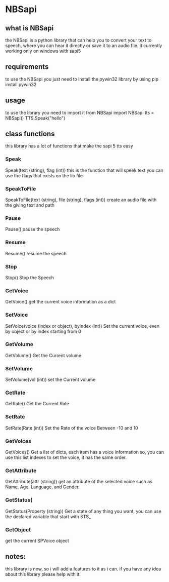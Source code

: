 # NBSapi
## what is NBSapi
the NBSapi is a python library that can help you to convert your text to speech, where you can hear it directly or save it to an audio file.
it currently working only on windows with sapi5
## requirements
to use the NBSapi you just need to install the pywin32 library by using
pip install pywin32
## usage
to use the library you need to import it
from NBSapi import NBSapi
tts = NBSapi()
TTS.Speak("hello")

## class functions
this library has a lot of functions that make the sapi 5 tts easy

### Speak
Speak(text (string), flag (int))
this is the function that will speek text
you can use the flags that exists on the lib file

### SpeakToFile
SpeakToFile(text (string), file (string), flags (int))
create an audio file with the giving text and path

### Pause
Pause()
pause the speech

### Resume
Resume()
resume the speech

### Stop
Stop()
Stop the Speech

### GetVoice
GetVoice()
get the current voice information as a dict

### SetVoice
SetVoice(voice (index or object), byindex (int))
Set the current voice, even by object or by index starting from 0

### GetVolume
GetVolume()
Get the Current volume

### SetVolume
SetVolume(vol (int))
set the Current volume

### GetRate
GetRate()
Get the Current Rate

### SetRate
SetRate(Rate (int))
Set the Rate of the voice Between -10 and 10

### GetVoices
GetVoices()
Get a list of dicts, each item has a voice information
so, you can use this list indexes to set the voice, it has the same order.

### GetAttribute
GetAttribute(attr (string))
get an attribute of the selected voice such as Name, Age, Language, and Gender.

### GetStatus(
GetStatus(Property (string))
Get a state of any thing you want, you can use the declared variable that start with STS_

### GetObject
get the current SPVoice object


## notes:
this library is new, so i will add a features to it as i can.
if you have any idea about this library please help with it.

